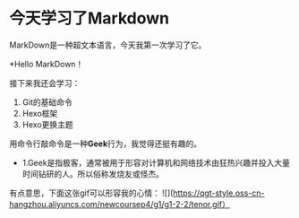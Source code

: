 #   今天学习了Markdown
MarkDown是一种超文本语言，今天我第一次学习了它。

*Hello MarkDown！

接下来我还会学习：

1. Git的基础命令
1. Hexo框架
1. Hexo更换主题

用命令行敲命令是一种**Geek**行为，我觉得还挺有趣的。

* 1.Geek是指极客，通常被用于形容对计算机和网络技术由狂热兴趣并投入大量时间钻研的人。所以俗称发烧友或怪杰。

有点意思，下面这张gif可以形容我的心情：
![](https://qgt-style.oss-cn-hangzhou.aliyuncs.com/newcoursep4/g1/g1-2-2/tenor.gif）
